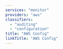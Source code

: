 ```yaml
---
services: "monitor"
providers: "aws"
classifiers:
  - "auditing"
  - "configuration"
title: "AWS Config"
linkTitle: "AWS Config"
---
```

